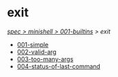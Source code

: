 # exit

*[spec > minishell > 001-builtins](..) > exit*

* [001-simple](./001-simple)
* [002-valid-arg](./002-valid-arg)
* [003-too-many-args](./003-too-many-args)
* [004-status-of-last-command](./004-status-of-last-command)
